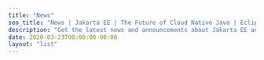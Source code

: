 ```yaml
---
title: "News"
seo_title: "News | Jakarta EE | The Future of Cloud Native Java | Eclipse Foundation"
description: "Get the latest news and announcements about Jakarta EE and enterprise Java technologies."
date: 2020-03-23T00:00:00-00:00
layout: "list"
---
```

